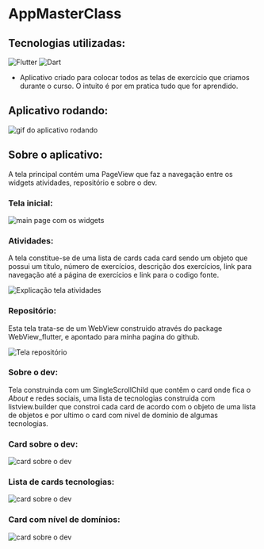 # **AppMasterClass**

## **Tecnologias utilizadas:**
![Flutter](https://img.shields.io/badge/Flutter-00008B?style=for-the-badge&logo=Flutter&logoColor)
![Dart](https://img.shields.io/badge/dart-483D8B?style=for-the-badge&logo=Dart&logoColor)

- Aplicativo criado para colocar todos as telas de exercício que criamos durante o curso. O intuito é por em pratica tudo que for aprendido.

## **Aplicativo rodando:**
![gif do aplicativo rodando](https://github.com/EAbeier/AppMasterClass/blob/main/utils/imagens_readme/Android-Emulator.gif)


## **Sobre o aplicativo:**

A tela principal contém uma PageView que faz a navegação entre os widgets atividades, repositório e sobre o dev.

### **Tela inicial:**

![main page com os widgets](https://github.com/EAbeier/AppMasterClass/blob/main/utils/imagens_readme/MainPageMostrandoOsWidgets.jpg)

### **Atividades:**
A tela constitue-se de uma lista de cards cada card sendo um objeto que possui um titulo, número de exercícios, descrição dos exercícios, link para navegação até a página de exercícios e link para o codigo fonte.

![Explicação tela atividades](https://github.com/EAbeier/AppMasterClass/blob/main/utils/imagens_readme/tela_atividades.jpg)


### **Repositório:**
Esta tela trata-se de um WebView construido através do package WebView_flutter, e apontado para minha pagina do github.

![Tela repositório](https://github.com/EAbeier/AppMasterClass/blob/main/utils/imagens_readme/tela_repositorio.jpg)

### **Sobre o dev:**
Tela construinda com um SingleScrollChild que contêm o card onde fica o *About* e redes sociais, uma lista de tecnologias construida com listview.builder que constroi cada card de acordo com o objeto de uma lista de objetos e por ultimo o card com nivel de domínio de algumas tecnologias.
    
### **Card sobre o dev:**
![card sobre o dev](https://github.com/EAbeier/AppMasterClass/blob/main/utils/imagens_readme/sobredev_card_sobre.jpg)

### **Lista de cards tecnologias:**
![card sobre o dev](https://github.com/EAbeier/AppMasterClass/blob/main/utils/imagens_readme/sobredev_cards_tecnologia.jpg)

### **Card com nível de domínios:**
![card sobre o dev](https://github.com/EAbeier/AppMasterClass/blob/main/utils/imagens_readme/sobredev_cards_conhecimento.jpg)
